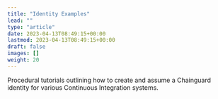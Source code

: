 ```yaml
---
title: "Identity Examples"
lead: ""
type: "article"
date: 2023-04-13T08:49:15+00:00
lastmod: 2023-04-13T08:49:15+00:00
draft: false
images: []
weight: 20
---
```


Procedural tutorials outlining how to create and assume a Chainguard identity for various Continuous Integration systems.